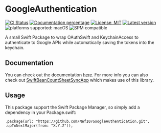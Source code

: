 # GoogleAuthentication

[![CI Status](https://github.com/Nef10/GoogleAuthentication/workflows/CI/badge.svg?event=push)](https://github.com/Nef10/GoogleAuthentication/actions?query=workflow%3A%22CI%22) [![Documentation percentage](https://nef10.github.io/GoogleAuthentication/badge.svg)](https://nef10.github.io/GoogleAuthentication/) [![License: MIT](https://img.shields.io/github/license/Nef10/GoogleAuthentication)](https://github.com/Nef10/GoogleAuthentication/blob/master/LICENSE) [![Latest version](https://img.shields.io/github/v/release/Nef10/GoogleAuthentication?label=SemVer&sort=semver)](https://github.com/Nef10/GoogleAuthentication/releases) ![platforms supported: macOS](https://img.shields.io/badge/platform-macOS-blue) ![SPM compatible](https://img.shields.io/badge/SPM-compatible-blue)

A small Swift Package to wrap OAuthSwift and KeychainAccess to authenticate to Google APIs while automatically saving the tokens into the keychain.

## Documentation

You can check out the documentation [here](https://nef10.github.io/GoogleAuthentication/Classes/Authentication.html). For more info you can also check out [SwiftBeanCountSheetSyncApp](https://github.com/Nef10/SwiftBeanCountSheetSyncApp) which makes use of this library.

## Usage

This package support the Swift Package Manager, so simply add a dependency in your Package.swift:

```
.package(url: "https://github.com/Nef10/GoogleAuthentication.git", .upToNextMajor(from: "X.Y.Z")),
```
